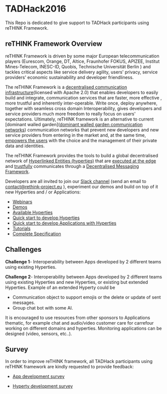 # TADHack2016

This Repo is dedicated to give support to TADHack participants using reTHINK Framework.

## reTHINK Framework Overview

reTHINK Framework is driven by some major European telecommunication players (Eurescom, Orange, DT, Altice, Fraunhofer FOKUS, APIZEE, Institut Mines-Telecom, INESC-ID, Quobis, Technische Universität Berlin  ) and tackles critical aspects like service delivery agility, users' privacy, service providers' economic sustainability and developer friendliness.

The reTHINK Framework is a [decentralised communication infrastructure](http://www.rand.org/pubs/research_memoranda/RM3420.html)(licensed with Apache 2.0) that enables developers to easily build and integrate, communication services that are faster, more effective , more trustful and inherently inter-operable. Write once, deploy anywhere, together with seamless cross domain Interoperability, gives developers and service providers much more freedom to really focus on users' expectations. Ultimately, reTHINK framework is an alternative to current [dominant walled garden]([dominant walled garden communication networks](https://www.theguardian.com/technology/2012/apr/17/walled-gardens-facebook-apple-censors)) communication networks that prevent new developers and new service providers from entering in the market and, at the same time, [empowers the users](https://techcrunch.com/2016/10/09/a-decentralized-web-would-give-power-back-to-the-people-online/) with the choice and the management of their private data and identities.

The reTHINK Framework provides the tools to build a global decentralised network of [Hyperlinked Entities (hyperties)](https://github.com/reTHINK-project/specs/blob/master/tutorials/hyperty.md) that are [executed at the edge](https://github.com/reTHINK-project/specs/blob/master//runtime) and [trustfully](https://github.com/reTHINK-project/specs/blob/master//trust-management) communicates through a [Decentralised Messaging Framework](https://github.com/reTHINK-project/specs/blob/master/messaging-framework/readme.md).

Developers are all invited to join our [Slack channel](https://rethink-project.slack.com/signup) (send an email to contact@rethink-project.eu ), experiment our demos and build on top of it new Hyperties and / or Applications:
  
*	[Webinars](https://www.youtube.com/channel/UC4xTKj2ZvhUyJosA_fLeAhg)
* [Demos](https://hysmart.rethink.ptinovacao.pt)
*	[Available Hyperties](https://github.com/reTHINK-project/dev-hyperty)
*	[Quick start to develop Hyperties](https://github.com/reTHINK-project/dev-hyperty-toolkit)
*	[Quick start to develop Applications with Hyperties](https://github.com/reTHINK-project/dev-app)
*	[Tutorials](https://github.com/reTHINK-project/specs/blob/master/tutorials/readme.md)
*	[Complete Specification](https://github.com/reTHINK-project/specs)

## Challenges

__Challenge 1__- Interoperability between Apps developed by 2 different teams using existing Hyperties. 

__Challenge 2__- Interoperability between Apps developed by 2 different teams using existing Hyperties and new Hyperties, or existing but extended Hyperties. Example of an extended Hyperty could be
 * Communication object to support emojis or the delete or update of sent messages. 
 * Group chat bot with some AI.

It is encouraged to use resources from other sponsors to Applications thematic, for example chat and audio/video customer care for carrefour working on different domains and hyperties. Monitoring applications can be designed (video, sensors, etc..).

## Survey

In order to improve reTHINK framework, all TADHack participants using reTHINK framework are kindly requested to provide feedback:

* [App development survey](https://docs.google.com/forms/d/e/1FAIpQLSeLpZ79p2qKtXEuNk-d_roCWV8W5PuA3jNygBNsOV9LI1Q6lg/viewform)

* [Hyperty development survey](https://docs.google.com/forms/d/e/1FAIpQLSeNvRJ2JC43rkkby0osANqCzVj_a8se8eB3bQ1ymJ_BncHjMg/viewform)


